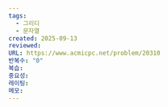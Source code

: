 ```yaml
---
tags:
  - 그리디
  - 문자열
created: 2025-09-13
reviewed:
URL: https://www.acmicpc.net/problem/20310
반복수: "0"
복습:
중요성:
레이팅:
메모:
---
```

